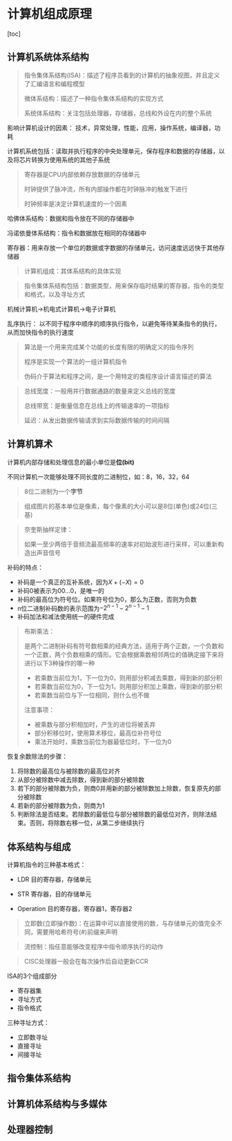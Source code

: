 # 计算机组成原理

[toc]

## 计算机系统体系结构

>指令集体系结构(ISA)：描述了程序员看到的计算机的抽象视图，并且定义了汇编语言和编程模型
>
>微体系结构：描述了一种指令集体系结构的实现方式
>
>系统体系结构：关注包括处理器，存储器，总线和外设在内的整个系统



影响计算机设计的因素： 技术，异常处理，性能，应用，操作系统，编译器，功耗



计算机系统包括：读取并执行程序的中央处理单元，保存程序和数据的存储器，以及将芯片转换为使用系统的其他子系统

> 寄存器是CPU内部依赖存放数据的存储单元
>
> 时钟提供了脉冲流，所有内部操作都在时钟脉冲的触发下进行
>
> 时钟频率是决定计算机速度的一个因素



哈佛体系结构：数据和指令放在不同的存储器中

冯诺依曼体系结构：指令和数据放在相同的存储器中



寄存器：用来存放一个单位的数据或字数据的存储单元，访问速度远远快于其他存储器

> 计算机组成：其体系结构的具体实现

> 指令集体系结构包括：数据类型，用来保存临时结果的寄存器，指令的类型和格式，以及寻址方式



机械计算机->机电式计算机->电子计算机



乱序执行： 以不同于程序中顺序的顺序执行指令，以避免等待某条指令的执行，从而加快指令的执行速度



>算法是一个用来完成某个功能的长度有限的明确定义的指令序列
>
>程序是实现一个算法的一组计算机指令
>
>伪码介于算法和程序之间，是一个用特定的类程序设计语言描述的算法



>总线宽度：一般用并行数据通路的数量来定义总线的宽度
>
>总线带宽：是衡量信息在总线上的传输速率的一项指标
>
>延迟：从发出数据传输请求到实际数据传输的时间间隔

## 计算机算术

计算机内部存储和处理信息的最小单位是**位(bit)**

不同计算机一次能够处理不同长度的二进制位，如：8，16，32，64

> 8位二进制为一个**字节**

> 组成图片的基本单位是像素，每个像素的大小可以是8位(单色)或24位(三基)

> 奈奎斯抽样定律：
>
> 如果一至少两倍于音频流最高频率的速率对初始波形进行采样，可以重新构造出声音信号



补码的特点：

+ 补码是一个真正的互补系统，因为$X+(-X)=0$
+ 补码0被表示为00...0，是唯一的
+ 补码的最高位为符号位。如果符号位为0，那么为正数，否则为负数
+ n位二进制补码数的表示范围为$-2^{n-1} - 2^{n-1}-1$
+ 补码加法和减法使用统一的硬件完成



> 布斯乘法：
>
> 是两个二进制补码有符号数相乘的经典方法，适用于两个正数，一个负数和一个正数，两个负数相乘的情形。它会根据乘数相邻两位的值确定接下来将进行以下3种操作的哪一种
>
> + 若乘数当前位为1，下一位为0，则用部分积减去乘数，得到新的部分积
> + 若乘数当前位为0，下一位为1，则用部分积加上乘数，得到新的部分积
> + 若乘数当前位与下一位相同，则什么也不做
>
> 注意事项：
>
> + 被乘数与部分积相加时，产生的进位将被丢弃
> + 部分积移位时，使用算术移位，最高位补符号位
> + 乘法开始时，乘数当前位为器最低位时，下一位为0



恢复余数除法的步骤：

1. 将除数的最高位与被除数的最高位对齐
2. 从部分被除数中减去除数，得到新的部分被除数
3. 若下的部分被除数为负，则商0并用新的部分被除数加上除数，恢复原先的部分被除数
4. 若新的部分被除数为负，则商为1
5. 判断除法是否结束。若除数的最低位与部分被除数的最低位对齐，则除法结束。否则，将除数右移一位，从第二步继续执行



## 体系结构与组成

计算机指令的三种基本格式：

+ LDR 目的寄存器，存储单元

+ STR 寄存器，目的存储单元

+ Operation 目的寄存器，寄存器1，寄存器2



> 立即数(立即操作数)：在运算中可以直接使用的数，与存储单元的值完全不同，需要用哈希符号(#)前缀来声明



> 流控制：指任意能够改变程序中指令顺序执行的动作



> CISC处理器一般会在每次操作后自动更新CCR



ISA的3个组成部分

+ 寄存器集
+ 寻址方式
+ 指令格式



三种寻址方式：

+ 立即数寻址
+ 直接寻址
+ 间接寻址





## 指令集体系结构

## 计算机体系结构与多媒体

## 处理器控制

